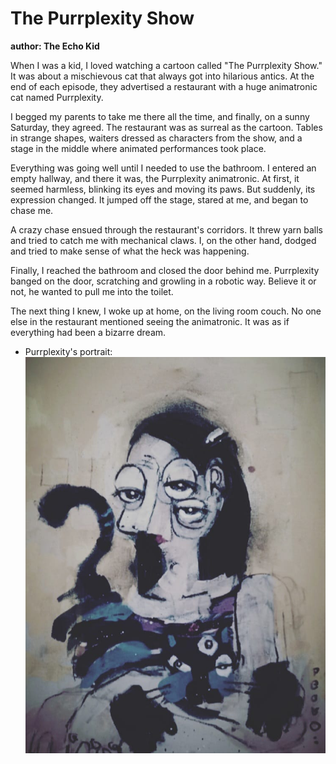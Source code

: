 # The Purrplexity Show
**author: The Echo Kid**

When I was a kid, I loved watching a cartoon called "The Purrplexity Show." It was about a mischievous cat that always got into hilarious antics. At the end of each episode, they advertised a restaurant with a huge animatronic cat named Purrplexity.

I begged my parents to take me there all the time, and finally, on a sunny Saturday, they agreed. The restaurant was as surreal as the cartoon. Tables in strange shapes, waiters dressed as characters from the show, and a stage in the middle where animated performances took place.

Everything was going well until I needed to use the bathroom. I entered an empty hallway, and there it was, the Purrplexity animatronic. At first, it seemed harmless, blinking its eyes and moving its paws. But suddenly, its expression changed. It jumped off the stage, stared at me, and began to chase me.

A crazy chase ensued through the restaurant's corridors. It threw yarn balls and tried to catch me with mechanical claws. I, on the other hand, dodged and tried to make sense of what the heck was happening.

Finally, I reached the bathroom and closed the door behind me. Purrplexity banged on the door, scratching and growling in a robotic way. Believe it or not, he wanted to pull me into the toilet.

The next thing I knew, I woke up at home, on the living room couch. No one else in the restaurant mentioned seeing the animatronic. It was as if everything had been a bizarre dream.

* Purrplexity's portrait:
![Purrplexity's portrait](Drawings/image2.png)